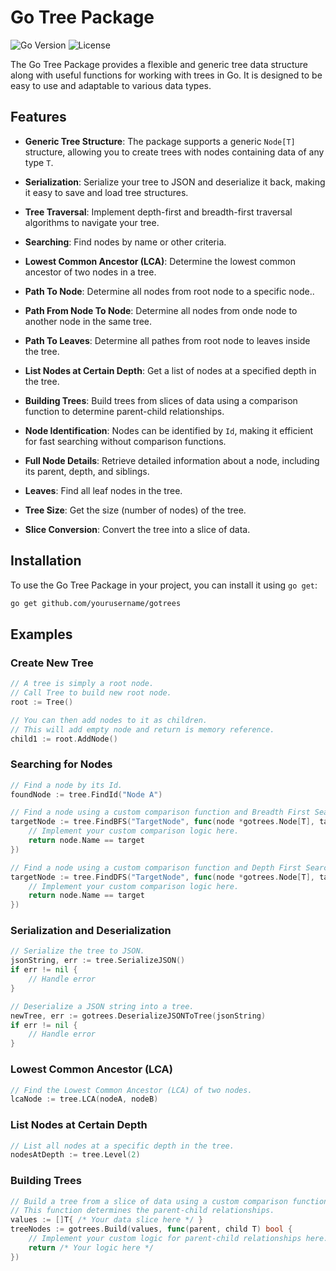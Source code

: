 # Go Tree Package

![Go Version](https://img.shields.io/badge/Go-v1.21%2B-blue)
![License](https://img.shields.io/badge/License-MIT-green)

The Go Tree Package provides a flexible and generic tree data structure along with useful functions for working with trees in Go. It is designed to be easy to use and adaptable to various data types.

## Features

- **Generic Tree Structure**: The package supports a generic `Node[T]` structure, allowing you to create trees with nodes containing data of any type `T`.

- **Serialization**: Serialize your tree to JSON and deserialize it back, making it easy to save and load tree structures.

- **Tree Traversal**: Implement depth-first and breadth-first traversal algorithms to navigate your tree.

- **Searching**: Find nodes by name or other criteria.

- **Lowest Common Ancestor (LCA)**: Determine the lowest common ancestor of two nodes in a tree.

- **Path To Node**: Determine all nodes from root node to a specific node..

- **Path From Node To Node**: Determine all nodes from onde node to another node in the same tree.

- **Path To Leaves**: Determine all pathes from root node to leaves inside the tree.

- **List Nodes at Certain Depth**: Get a list of nodes at a specified depth in the tree.

- **Building Trees**: Build trees from slices of data using a comparison function to determine parent-child relationships.

- **Node Identification**: Nodes can be identified by `Id`, making it efficient for fast searching without comparison functions.

- **Full Node Details**: Retrieve detailed information about a node, including its parent, depth, and siblings.

- **Leaves**: Find all leaf nodes in the tree.

- **Tree Size**: Get the size (number of nodes) of the tree.

- **Slice Conversion**: Convert the tree into a slice of data.

## Installation

To use the Go Tree Package in your project, you can install it using `go get`:

```bash
go get github.com/yourusername/gotrees
```

## Examples

### Create New Tree

```go
// A tree is simply a root node.
// Call Tree to build new root node.
root := Tree()

// You can then add nodes to it as children.
// This will add empty node and return is memory reference.
child1 := root.AddNode()
```

### Searching for Nodes

```go
// Find a node by its Id.
foundNode := tree.FindId("Node A")

// Find a node using a custom comparison function and Breadth First Search (BFS).
targetNode := tree.FindBFS("TargetNode", func(node *gotrees.Node[T], target interface{}) bool {
    // Implement your custom comparison logic here.
    return node.Name == target
})

// Find a node using a custom comparison function and Depth First Search (DFS).
targetNode := tree.FindDFS("TargetNode", func(node *gotrees.Node[T], target interface{}) bool {
    // Implement your custom comparison logic here.
    return node.Name == target
})
```
### Serialization and Deserialization

```go
// Serialize the tree to JSON.
jsonString, err := tree.SerializeJSON()
if err != nil {
    // Handle error
}

// Deserialize a JSON string into a tree.
newTree, err := gotrees.DeserializeJSONToTree(jsonString)
if err != nil {
    // Handle error
}

```

### Lowest Common Ancestor (LCA)

```go
// Find the Lowest Common Ancestor (LCA) of two nodes.
lcaNode := tree.LCA(nodeA, nodeB)
```

### List Nodes at Certain Depth

```go
// List all nodes at a specific depth in the tree.
nodesAtDepth := tree.Level(2)
```

### Building Trees

```go
// Build a tree from a slice of data using a custom comparison function.
// This function determines the parent-child relationships.
values := []T{ /* Your data slice here */ }
treeNodes := gotrees.Build(values, func(parent, child T) bool {
    // Implement your custom logic for parent-child relationships here.
    return /* Your logic here */
})
```
